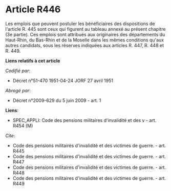 # Article R446

Les emplois que peuvent postuler les bénéficiaires des dispositions de l'article R. 445 sont ceux qui figurent au tableau
annexé au présent chapitre (3e partie). Ces emplois sont attribués aux originaires des départements du Haut-Rhin, du Bas-Rhin
et de la Moselle dans les mêmes conditions qu'aux autres candidats, sous les réserves indiquées aux articles R. 447, R. 448
et R. 449.

**Liens relatifs à cet article**

_Codifié par_:

  - Décret n°51-470 1951-04-24 JORF 27 avril 1951

_Abrogé par_:

  - Décret n°2009-629 du 5 juin 2009 - art. 1

**Liens**:

  - SPEC_APPLI: Code des pensions militaires d'invalidité et des v - art. R454 (M)

_Cite_:

  - Code des pensions militaires d'invalidité et des victimes de guerre. - art. R445
  - Code des pensions militaires d'invalidité et des victimes de guerre. - art. R447
  - Code des pensions militaires d'invalidité et des victimes de guerre. - art. R448
  - Code des pensions militaires d'invalidité et des victimes de guerre. - art. R449
